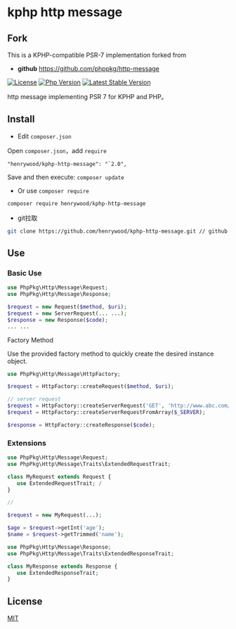 # kphp http message

## Fork

This is a KPHP-compatible PSR-7 implementation forked from 

- **github** https://github.com/phppkg/http-message
  

[![License](https://img.shields.io/packagist/l/phppkg/http-message.svg?style=flat-square)](LICENSE)
[![Php Version](https://img.shields.io/badge/php-%3E=8.0.0-brightgreen.svg?maxAge=2592000)](https://packagist.org/packages/phppkg/http-message)
[![Latest Stable Version](http://img.shields.io/packagist/v/phppkg/http-message.svg)](https://packagist.org/packages/phppkg/http-message)

http message implementing PSR 7 for KPHP and PHP。

## Install

- Edit `composer.json`

Open `composer.json`，add `require` 

```
"henrywood/kphp-http-message": "`2.0",
```

Save and then execute: `composer update`

- Or use `composer require`

```bash
composer require henrywood/kphp-http-message
```

- git拉取

```bash
git clone https://github.com/henrywood/kphp-http-message.git // github
```

## Use

### Basic Use

```php
use PhpPkg\Http\Message\Request;
use PhpPkg\Http\Message\Response;

$request = new Request($method, $uri);
$request = new ServerRequest(... ...);
$response = new Response($code);
... ...
```

Factory Method

Use the provided factory method to quickly create the desired instance object.

```php
use PhpPkg\Http\Message\HttpFactory;

$request = HttpFactory::createRequest($method, $uri);

// server request
$request = HttpFactory::createServerRequest('GET', 'http://www.abc.com/home');
$request = HttpFactory::createServerRequestFromArray($_SERVER);

$response = HttpFactory::createResponse($code);
```

### Extensions

```php
use PhpPkg\Http\Message\Request;
use PhpPkg\Http\Message\Traits\ExtendedRequestTrait;

class MyRequest extends Request {
   use ExtendedRequestTrait; /
}

// 

$request = new MyRequest(...);

$age = $request->getInt('age');
$name = $request->getTrimmed('name');
```

```php
use PhpPkg\Http\Message\Response;
use PhpPkg\Http\Message\Traits\ExtendedResponseTrait;

class MyResponse extends Response {
   use ExtendedResponseTrait;
}
```


## License

[MIT](LICENSE)
